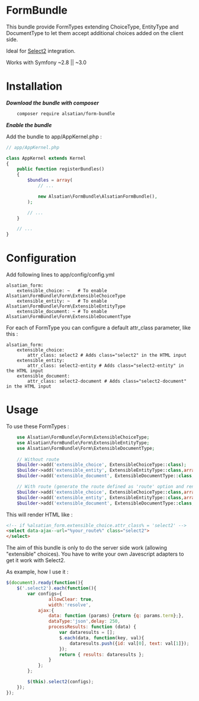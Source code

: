 # FormBundle

This bundle provide FormTypes extending ChoiceType, EntityType and DocumentType to let them accept additional choices added on the client side.

Ideal for [Select2](https://select2.github.io/) integration.

Works with Symfony ~2.8 || ~3.0

Installation
============

***Download the bundle with composer***

``` bash
    composer require alsatian/form-bundle
```

***Enable the bundle***

Add the bundle to app/AppKernel.php :

``` php
// app/AppKernel.php

class AppKernel extends Kernel
{
    public function registerBundles()
    {
        $bundles = array(
            // ...

            new Alsatian\FormBundle\AlsatianFormBundle(),
        );

        // ...
    }

    // ...
}
```

Configuration
=============

Add following lines to app/config/config.yml

```
alsatian_form:
    extensible_choice: ~   # To enable Alsatian\FormBundle\Form\ExtensibleChoiceType
    extensible_entity: ~   # To enable Alsatian\FormBundle\Form\ExtensibleEntityType
    extensible_document: ~ # To enable Alsatian\FormBundle\Form\ExtensibleDocumentType
```    

For each of FormType you can configure a default attr_class parameter, like this :

```
alsatian_form:
    extensible_choice:
        attr_class: select2 # Adds class="select2" in the HTML input
    extensible_entity:
        attr_class: select2-entity # Adds class="select2-entity" in the HTML input
    extensible_document:
        attr_class: select2-document # Adds class="select2-document" in the HTML input
```    

Usage
=====

To use these FormTypes :

``` php
    use Alsatian\FormBundle\Form\ExtensibleChoiceType;
    use Alsatian\FormBundle\Form\ExtensibleEntityType;
    use Alsatian\FormBundle\Form\ExtensibleDocumentType;
    
    // Without route
    $builder->add('extensible_choice', ExtensibleChoiceType::class);
    $builder->add('extensible_entity', ExtensibleEntityType::class,array('class'=>'AppBundle:Article','choice_label'=>'name'));
    $builder->add('extensible_document', ExtensibleDocumentType::class,array('class'=>'AppBundle:Article','choice_label'=>'name'));

    // With route (generate the route defined as 'route' option and renders it as 'data-ajax-url' html attribute)
    $builder->add('extensible_choice', ExtensibleChoiceType::class,array('route'=>'ajax_choices'));
    $builder->add('extensible_entity', ExtensibleEntityType::class,array('route'=>'ajax_entities','class'=>'AppBundle:Article','choice_label'=>'name'));
    $builder->add('extensible_document', ExtensibleDocumentType::class,array('route'=>'ajax_documents','class'=>'AppBundle:Article','choice_label'=>'name'));
```

This will render HTML like :
```html
<!-- if %alsatian_form.extensible_choice.attr_class% = 'select2' -->
<select data-ajax--url="%your_route%" class="select2">
</select>
```

The aim of this bundle is only to do the server side work (allowing "extensible" choices).
You have to write your own Javescript adapters to get it work with Select2.

As example, how I use it :

```js
$(document).ready(function(){
	$('.select2').each(function(){
		var configs={
		        allowClear: true,
		        width:'resolve',
			ajax:{
				data: function (params) {return {q: params.term};},
				dataType:'json',delay: 250,
				processResults: function (data) {
					var dataresults = [];
					$.each(data, function(key, val){
						dataresults.push({id: val[0], text: val[1]});
					});
					return { results: dataresults };
				}
			};
		};

		$(this).select2(configs);
	});
});
```
